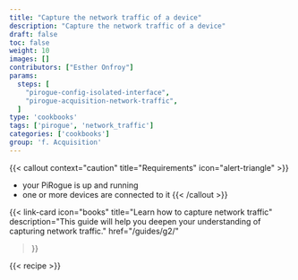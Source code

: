 ```yaml
---
title: "Capture the network traffic of a device"
description: "Capture the network traffic of a device"
draft: false
toc: false
weight: 10
images: []
contributors: ["Esther Onfroy"]
params:
  steps: [
    "pirogue-config-isolated-interface",
    "pirogue-acquisition-network-traffic",
  ]
type: 'cookbooks'
tags: ['pirogue', 'network_traffic']
categories: ['cookbooks']
group: 'f. Acquisition'
---
```


{{< callout context="caution" title="Requirements" icon="alert-triangle" >}}
* your PiRogue is up and running
* one or more devices are connected to it
{{< /callout >}}

{{< link-card
  icon="books"
  title="Learn how to capture network traffic"
  description="This guide will help you deepen your understanding of capturing network traffic."
  href="/guides/g2/"
>}}

{{< recipe >}}